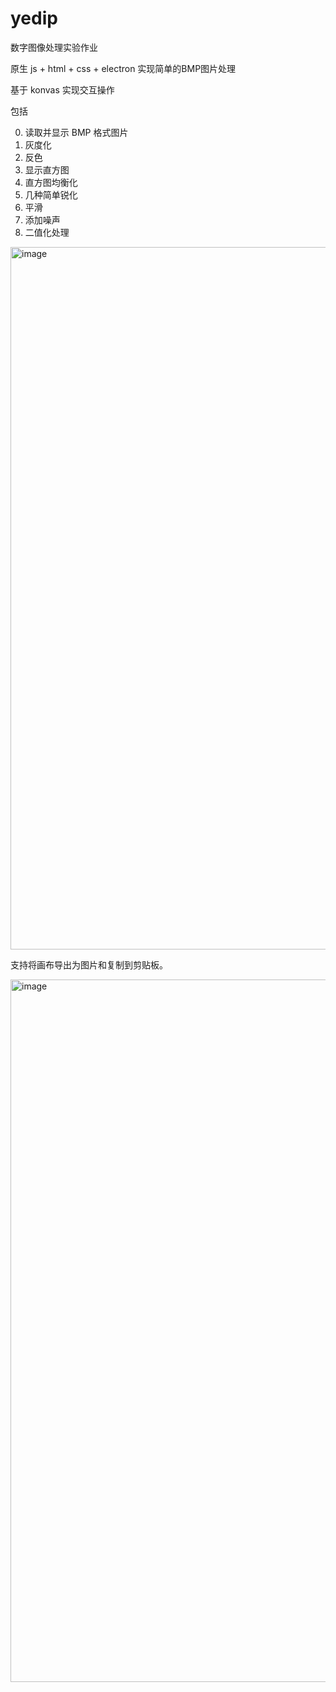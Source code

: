 # yedip

数字图像处理实验作业

原生 js + html + css + electron 实现简单的BMP图片处理

基于 konvas 实现交互操作

包括

0. 读取并显示 BMP 格式图片
1. 灰度化
2. 反色
3. 显示直方图
4. 直方图均衡化
5. 几种简单锐化
6. 平滑
7. 添加噪声
8. 二值化处理


<img width="1124" alt="image" src="https://user-images.githubusercontent.com/78082464/212458285-247f383b-ab88-4ae5-b2fc-d1189a6aad70.png">

支持将画布导出为图片和复制到剪贴板。

<img width="1124" alt="image" src="https://user-images.githubusercontent.com/78082464/212458322-5b5f2f08-ede1-4e1e-b267-3541ed7b79a6.png">



